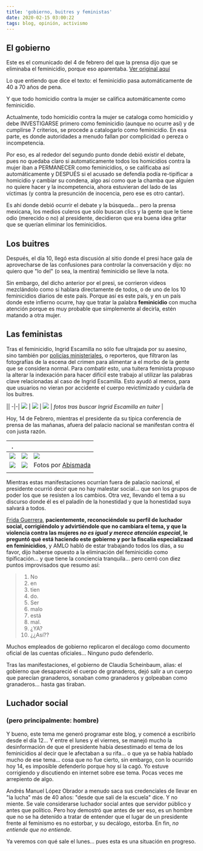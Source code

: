 ```yaml
---
title: 'gobierno, buitres y feministas'
date: 2020-02-15 03:00:22
tags: blog, opinión, activismo
---
```

 ##  El gobierno
Este es el comunicado del 4 de febrero del que la prensa dijo que se eliminaba el feminicidio, porque eso aparentaba. [Ver original aquí]([https://link](https://www.gob.mx/fgr/prensa/comunicado-fgr-033-20-fgr-informa))

Lo que entiendo que dice el texto: el feminicidio pasa automáticamente de 40 a 70 años de pena.

Y que todo homicidio contra la mujer se califica automáticamente como feminicidio.


Actualmente, todo homicidio contra la mujer se cataloga como homicidio y debe INVESTIGARSE primero como feminicidio (aunque no ocurre así) y de cumplirse 7 criterios, se procede a catalogarlo como feminicidio. En esa parte, es donde autoridades a menudo fallan por complicidad o pereza o incompetencia.
 
Por eso, es al rededor del segundo punto donde debió existir el debate, pues no quedaba claro si automaticamente todos los homicidios contra la mujer iban a PERMANECER como feminicidios, o se calificaba así automáticamente y DESPUÉS si el acusado se defendía podía re-tipificar a homicidio y cambiar su condena, algo así como que la chamba que alguien no quiere hacer y la incompetencia, ahora estuvieran del lado de las víctimas (y contra la presunción de inocencia, pero ese es otro cantar).

Es ahí donde debió ocurrir el debate y la búsqueda... pero la prensa mexicana, los medios culeros que sólo buscan clics y la gente que le tiene odio (merecido o no) al presidente, decidieron que era buena idea gritar que se querían eliminar los feminicidios. 

## Los buitres
Después, el día 10, llegó esta discusión al sitio donde el presi hace gala de aprovecharse de las confusiones para controlar la conversación y dijo: no quiero que "lo del" (o sea, la mentira) feminicidio se lleve la nota.

Sin embargo, del dicho anterior por el presi, se corrieron videos mezclándolo como si hablara directamente de todos, o de uno de los 10 feminicidios diarios de este país. Porque así es este país, y en un país donde este infierno ocurre, hay que tratar la palabra **feminicidio** con mucha atención porque es muy probable que simplemente al decirla, estén matando a otra mujer.

## Las feministas
Tras el feminicidio, Ingrid Escamilla no sólo fue ultrajada por su asesino, sino también por [policías ministeriales](https://www.jornada.com.mx/ultimas/politica/2020/02/13/investiga-segob-filtracion-de-imagenes-de-ingrid-escamilla-5050.html), o reporteros, que filtraron las fotografías de la escena del crimen para alimentar a el morbo de la gente que se considera normal. Para combatir esto, una tuitera feminista propuso la alterar la indexación para hacer difícil este trabajo al utilizar las palabras clave relacionadas al caso de Ingrid Escamilla. Esto ayudó al menos, para que usuarios no vieran por accidente el cuerpo revictimizado y cuidarla de los buitres.

||
-|-|
![](gobierno-buitres-y-feministas/ingrid_2.jpg) | ![](gobierno-buitres-y-feministas/ingrid_4.jpg) |
![](gobierno-buitres-y-feministas/ingrid_3.jpg) | _fotos tras buscar Ingrid Escamilla en tuiter_ |

Hoy, 14 de Febrero, mientras el presidente da su típica conferencia de prensa de las mañanas, afuera del palacio nacional se manifestan contra él con justa razón.

. | | |
-|-|-|
![](gobierno-buitres-y-feministas/abismada_4.png ) | ![](gobierno-buitres-y-feministas/abismada_2.png ) | ![](gobierno-buitres-y-feministas/abismada_5.png) |    
![](gobierno-buitres-y-feministas/abismada_3.png ) | ![](gobierno-buitres-y-feministas/abismada_6.png ) | Fotos por [Abismada](https://twitter.com/abismada_ ) |
|||


Mientras estas manifestaciones ocurrían fuera de palacio nacional, el presidente ocurrió decir que no hay malestar social... que son los grupos de poder los que se resisten a los cambios. Otra vez, llevando el tema a su discurso donde él es el paladín de la honestidad y que la honestidad suya salvará a todos. 

[Frida Guerrera](https://fridaguerrera.blogspot.com/), **pacientemente, reconociéndole su perfil de luchador social, corrigiéndolo y advirtiéndole que no cambiara el tema, y que la violencia contra las mujeres _no es igual y merece atención especial_, le preguntó qué está haciendo este gobierno y por la fiscalía especializaad en feminicidios**, y AMLO habló de estar trabajando todos los días, a su favor, dijo haberse opuesto a la eliminación del feminicidio como tipificación... y que tiene la conciencia tranquila... pero cerró con diez puntos improvisados que resumo así:


> 1) No
> 2) en
> 3) tien
> 4) do.
> 5) Ser
> 6) malo 
> 7) está 
> 8) mal.
> 9) ¿YA?
> 10) ¿¿Así??


Muchos empleados de gobierno replicaron el decálogo como documento oficial de las cuentas oficiales... Ninguno pudo defenderlo. 

Tras las manifestaciones, el gobierno de Claudia Scheinbaum, alias: el gobierno que desapareció el cuerpo de granaderos, dejó salir a un cuerpo que parecían granaderos, sonaban como granaderos y golpeaban como granaderos... hasta gas tiraban.

## Luchador social 
### (pero principalmente: hombre)

Y bueno, este tema me generó programar este blog, y comencé a escribirlo desde el día 12... Y entre el lunes y el viernes, se manejó mucho la desinformación de que el presidente había desestimado el tema de los feminicidios al decir que le afectaban a su rifa... o que ya se había hablado mucho de ese tema... cosa que no fue cierto, sin embargo, con lo ocurrido hoy 14, es imposible defenderlo porque hoy sí la cagó. Yo estuve corrigiendo y discutiendo en internet sobre ese tema. Pocas veces me arrepiento de algo.

 Andrés Manuel López Obrador a menudo saca sus credenciales de llevar en "la lucha" más de 40 años: "desde que salí de la escuela" dice. Y no miente. Se vale considerarse luchador social antes que servidor público y antes que político. Pero hoy demostró que antes de ser eso, es un hombre que no se ha detenido a tratar de entender que el lugar de un presidente frente al feminismo es no estorbar, y su decálogo, estorba. En fin, _no entiende que no entiende_.

 Ya veremos con qué sale el lunes... pues esta es una situación en progreso.
 